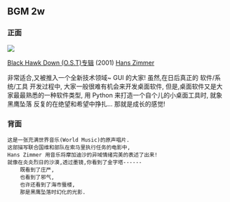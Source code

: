 ## BGM 2w 

### 正面

![][image-1]

[Black Hawk Down (O.S.T)专辑][1] (2001) [Hans Zimmer][2]

非常适合,又被推入一个全新技术领域\~ GUI 的大家!
虽然,在日后真正的 软件/系统/工具 开发过程中,
大家一般很难有机会来开发桌面软件,
但是,桌面软件又是大家最最熟悉的一种软件类型,
用 Python 来打造一个自个儿的小桌面工具时,
就象 黑鹰坠落 反复的在绝望和希望中挣扎...
那就是成长的感觉!

### 背面

	这是一张充满世界音乐(World Music)的原声唱片. 
	这部描写联合国维和部队在索马里执行任务的电影中,
	Hans Zimmer 用音乐将摩加迪沙的异域情绪完美的表述了出来!
	就像在炎炎烈日的沙漠,透过墨镜,你看到了金字塔------
	    既看到了庄严,
	    也看到了邪气,
	    也许还看到了海市蜃楼,
	    那是黑鹰坠落时幻化的光影. 

[1]:	http://www.xiami.com/album/422356
[2]:	http://music.douban.com/search?q=Hans%20Zimmer&sid=1499010

[image-1]:	http://img.xiami.net/images/album/img46/35546/4223561296108542_2.jpg